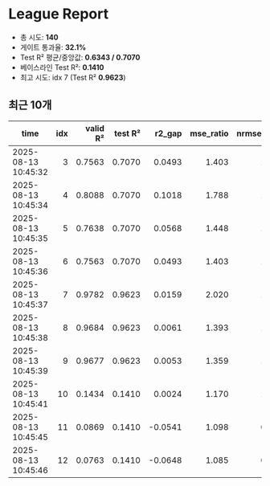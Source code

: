 # League Report
- 총 시도: **140**
- 게이트 통과율: **32.1%**
- Test R² 평균/중앙값: **0.6343 / 0.7070**
- 베이스라인 Test R²: **0.1410**
- 최고 시도: idx 7 (Test R² **0.9623**)

## 최근 10개
| time | idx | valid R² | test R² | r2_gap | mse_ratio | nrmse_ratio | gate | reason |
|---|---:|---:|---:|---:|---:|---:|:--:|:--|
| 2025-08-13 10:45:32 | 3 | 0.7563 | 0.7070 | 0.0493 | 1.403 | 1.096 | PASS | ok |
| 2025-08-13 10:45:34 | 4 | 0.8088 | 0.7070 | 0.1018 | 1.788 | 1.238 | FAIL | abs_gap |
| 2025-08-13 10:45:35 | 5 | 0.7638 | 0.7070 | 0.0568 | 1.448 | 1.114 | PASS | ok |
| 2025-08-13 10:45:36 | 6 | 0.7563 | 0.7070 | 0.0493 | 1.403 | 1.096 | PASS | ok |
| 2025-08-13 10:45:37 | 7 | 0.9782 | 0.9623 | 0.0159 | 2.020 | 1.316 | FAIL | hard_fail_ratio |
| 2025-08-13 10:45:38 | 8 | 0.9684 | 0.9623 | 0.0061 | 1.393 | 1.093 | PASS | ok |
| 2025-08-13 10:45:39 | 9 | 0.9677 | 0.9623 | 0.0053 | 1.359 | 1.079 | PASS | ok |
| 2025-08-13 10:45:41 | 10 | 0.1434 | 0.1410 | 0.0024 | 1.170 | 1.001 | FAIL | regression_prevention |
| 2025-08-13 10:45:45 | 11 | 0.0869 | 0.1410 | -0.0541 | 1.098 | 0.970 | FAIL | regression_prevention |
| 2025-08-13 10:45:46 | 12 | 0.0763 | 0.1410 | -0.0648 | 1.085 | 0.964 | FAIL | regression_prevention |